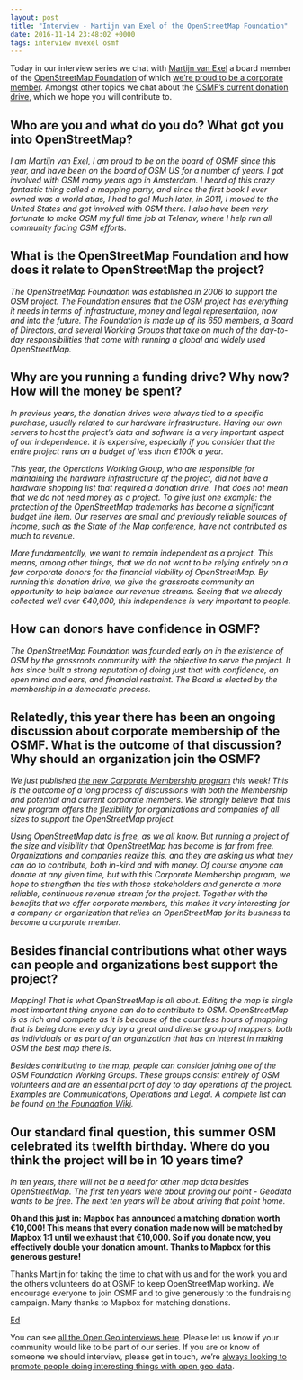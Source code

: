 ```yaml
--- 
layout: post
title: "Interview - Martijn van Exel of the OpenStreetMap Foundation"
date: 2016-11-14 23:48:02 +0000
tags: interview mvexel osmf
---
```

Today in our interview series we chat with [Martijn van Exel](https://twitter.com/mvexel) a board member of the [OpenStreetMap Foundation](http://wiki.osmfoundation.org/wiki/Main_Page) of which [we’re proud to be a corporate member](http://blog.opencagedata.com/post/146995753283/joining-the-openstreetmap-foundation). Amongst other topics we chat about the [OSMF’s current donation drive](https://donate.openstreetmap.org), which we hope you will contribute to.

## Who are you and what do you do? What got you into OpenStreetMap?

_I am Martijn van Exel, I am proud to be on the board of OSMF since this year, and have been on the board of OSM US for a number of years. I got involved with OSM many years ago in Amsterdam. I heard of this crazy fantastic thing called a mapping party, and since the first book I ever owned was a world atlas, I had to go! Much later, in 2011, I moved to the United States and got involved with OSM there. I also have been very fortunate to make OSM my full time job at Telenav, where I help run all community facing OSM efforts._

## What is the OpenStreetMap Foundation and how does it relate to OpenStreetMap the project?

_The OpenStreetMap Foundation was established in 2006 to support the OSM project. The Foundation ensures that the OSM project has everything it needs in terms of infrastructure, money and legal representation, now and into the future. The Foundation is made up of its 650 members, a Board of Directors, and several Working Groups that take on much of the day-to-day responsibilities that come with running a global and widely used OpenStreetMap._

## Why are you running a funding drive? Why now? How will the money be spent?

_In previous years, the donation drives were always tied to a specific purchase, usually related to our hardware infrastructure. Having our own servers to host the project’s data and software is a very important aspect of our independence. It is expensive, especially if you consider that the entire project runs on a budget of less than €100k a year._

_This year, the Operations Working Group, who are responsible for maintaining the hardware infrastructure of the project, did not have a hardware shopping list that required a donation drive. That does not mean that we do not need money as a project. To give just one example: the protection of the OpenStreetMap trademarks has become a significant budget line item. Our reserves are small and previously reliable sources of income, such as the State of the Map conference, have not contributed as much to revenue._

_More fundamentally, we want to remain independent as a project. This means, among other things, that we do not want to be relying entirely on a few corporate donors for the financial viability of OpenStreetMap. By running this donation drive, we give the grassroots community an opportunity to help balance our revenue streams. Seeing that we already collected well over €40,000, this independence is very important to people._

## How can donors have confidence in OSMF?

_The OpenStreetMap Foundation was founded early on in the existence of OSM by the grassroots community with the objective to serve the project. It has since built a strong reputation of doing just that with confidence, an open mind and ears, and financial restraint. The Board is elected by the membership in a democratic process._

## Relatedly, this year there has been an ongoing discussion about corporate membership of the OSMF. What is the outcome of that discussion? Why should an organization join the OSMF?

_We just published [the new Corporate Membership program](https://blog.openstreetmap.org/2016/10/27/introducing-the-new-corporate-membership-program/) this week! This is the outcome of a long process of discussions with both the Membership and potential and current corporate members. We strongly believe that this new program offers the flexibility for organizations and companies of all sizes to support the OpenStreetMap project._

_Using OpenStreetMap data is free, as we all know. But running a project of the size and visibility that OpenStreetMap has become is far from free. Organizations and companies realize this, and they are asking us what they can do to contribute, both in-kind and with money. Of course anyone can donate at any given time, but with this Corporate Membership program, we hope to strengthen the ties with those stakeholders and generate a more reliable, continuous revenue stream for the project. Together with the benefits that we offer corporate members, this makes it very interesting for a company or organization that relies on OpenStreetMap for its business to become a corporate member._

## Besides financial contributions what other ways can people and organizations best support the project?

_Mapping! That is what OpenStreetMap is all about. Editing the map is single most important thing anyone can do to contribute to OSM. OpenStreetMap is as rich and complete as it is because of the countless hours of mapping that is being done every day by a great and diverse group of mappers, both as individuals or as part of an organization that has an interest in making OSM the best map there is._

_Besides contributing to the map, people can consider joining one of the OSM Foundation Working Groups. These groups consist entirely of OSM volunteers and are an essential part of day to day operations of the project. Examples are Communications, Operations and Legal. A complete list can be found [on the Foundation Wiki](https://wiki.osmfoundation.org/wiki/Working_Groups)._

## Our standard final question, this summer OSM celebrated its twelfth birthday. Where do you think the project will be in 10 years time?

_In ten years, there will not be a need for other map data besides OpenStreetMap. The first ten years were about proving our point - Geodata wants to be free. The next ten years will be about driving that point home._

**Oh and this just in: Mapbox has announced a matching donation worth €10,000! This means that every donation made now will be matched by Mapbox 1:1 until we exhaust that €10,000\. So if you donate now, you effectively double your donation amount. Thanks to Mapbox for this generous gesture!**

Thanks Martijn for taking the time to chat with us and for the work you and the others volunteers do at OSMF to keep OpenStreetMap working. We encourage everyone to join OSMF and to give generously to the fundraising campaign. Many thanks to Mapbox for matching donations.

[Ed](https://twitter.com/freyfogle)

You can see [all the Open Geo interviews here](http://blog.opencagedata.com/tagged/interview). Please let us know if your community would like to be part of our series. If you are or know of someone we should interview, please get in touch, we’re [always looking to promote people doing interesting things with open geo data](http://blog.opencagedata.com/post/98139732993/call-for-open-geo-openstreetmap-interviewees).